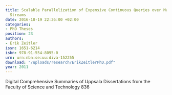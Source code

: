 ```yaml
---
title: Scalable Parallelization of Expensive Continuous Queries over Massive Data
  Streams
date: 2016-10-19 22:36:00 +02:00
categories:
- PhD Theses
position: 23
authors:
- Erik Zeitler
issn: 1651-6214
isbn: 978-91-554-8095-0
urn: urn:nbn:se:uu:diva-152255
download: "/uploads/research/ErikZeitlerPhD.pdf"
year: 2011
---
```


Digital Comprehensive Summaries of Uppsala Dissertations from the Faculty of Science and Technology 836
